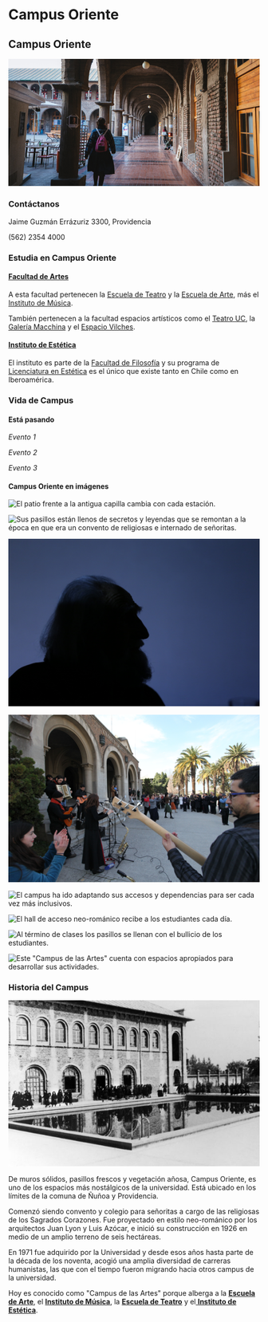 # Campus Oriente

## Campus Oriente

![](../../.gitbook/assets/alumna-camina-por-pasillo-campus-oriente.png)

### Contáctanos

Jaime Guzmán Errázuriz 3300, Providencia

\(562\) 2354 4000

### Estudia en Campus Oriente

#### [Facultad de Artes](http://artes.uc.cl/)

A esta facultad pertenecen la [Escuela de Teatro](http://escueladeteatro.uc.cl/) y la [Escuela de Arte](http://escuelaarte.uc.cl/), más el [Instituto de Música](http://musica.uc.cl/). 

También pertenecen a la facultad espacios artísticos como el [Teatro UC](http://teatrouc.uc.cl/), la [Galería Macchina](http://galeriamacchina.uc.cl/) y el [Espacio Vilches](http://galeriamacchina.uc.cl/Espacio-Vilches/).

#### [Instituto de Estética](http://estetica.uc.cl/)

El instituto es parte de la [Facultad de Filosofía](http://filosofia.uc.cl/#) y su programa de [Licenciatura en Estética](http://estetica.uc.cl/licenciatura/descripcion-y-perfil-de-egreso#) es el único que existe tanto en Chile como en Iberoamérica.

### Vida de Campus

#### Está pasando

_Evento 1_

_Evento 2_

_Evento 3_

#### Campus Oriente en imágenes

![El patio frente a la antigua capilla cambia con cada estaci&#xF3;n.](../../.gitbook/assets/alumnos-conversan-patio-capilla-campus-oriente-alvaro-delafuente.jpg)

![Sus pasillos est&#xE1;n llenos de secretos y leyendas que se remontan a la &#xE9;poca en que era un convento de religiosas e internado de se&#xF1;oritas. ](../../.gitbook/assets/antigua-puerta-curva-al-final-del-pasillo-campus-oriente-karina-fuenzalida.jpg)

![El perfil del sabio profesor de Est&#xE9;tica, Gast&#xF3;n Soublette, es inconfundible para los estudiantes.](../../.gitbook/assets/gaston-soublette-enla-inauguracion-catalogo-nuestros-pueblos-originarios-campus-oriente-karina-fuenz.jpg)

![Los estudiantes de m&#xFA;sica llenan de sonidos los patios de Campus Oriente.](../../.gitbook/assets/concierto-musical-en-fachada-campus-coriente-cesar-cortes.jpg)

![El campus ha ido adaptando sus accesos y dependencias para ser cada vez m&#xE1;s inclusivos.](../../.gitbook/assets/alumnos-conversan-patio-virgen-campus-oriente-alvaro-delafuente.jpg)

![El hall de acceso neo-rom&#xE1;nico recibe a los estudiantes cada d&#xED;a.](../../.gitbook/assets/hall-entrada-campus-oriente.jpg)

![Al t&#xE9;rmino de clases los pasillos se llenan con el bullicio de los estudiantes.](../../.gitbook/assets/pasillos-llenos-de-alumnos-en-campus-oriente-cesar-cortes.jpg)

![Este &quot;Campus de las Artes&quot; cuenta con espacios apropiados para desarrollar sus actividades.](../../.gitbook/assets/alumna-pinta-cuadro-escuela-arte-campus-oriente.jpg)

### Historia del Campus

![](../../.gitbook/assets/patio-campus-oriente-antes-1940.jpg)

De muros sólidos, pasillos frescos y vegetación añosa, Campus Oriente, es uno de los espacios más nostálgicos de la universidad. Está ubicado en los límites de la comuna de Ñuñoa y Providencia. 

Comenzó siendo convento y colegio para señoritas a cargo de las religiosas de los Sagrados Corazones. Fue proyectado en estilo neo-románico por los arquitectos Juan Lyon y Luis Azócar, e inició su construcción en 1926 en medio de un amplio terreno de seis hectáreas. 

En 1971 fue adquirido por la Universidad y desde esos años hasta parte de la década de los noventa, acogió una amplia diversidad de carreras humanistas, las que con el tiempo fueron migrando hacia otros campus de la universidad. 

Hoy es conocido como "Campus de las Artes" porque alberga a la [**Escuela de Arte**](http://escuelaarte.uc.cl/), el [**Instituto de Música**](http://musica.uc.cl/), la [**Escuela de Teatro**](http://escueladeteatro.uc.cl/) y el[ **Instituto de Estética**](http://estetica.uc.cl/). 

